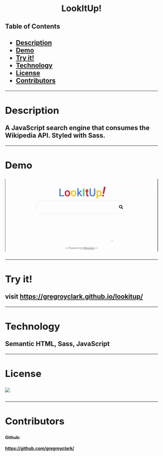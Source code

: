 <h1 align="center">LookItUp!</h1> 
  <h2>Table of Contents<h2>
  <ul>
    <li>
      <a href="#description">Description</a>
    </li>
    <li>
      <a href="#demo">Demo</a>
    </li>
    <li>
      <a href="#install">Try it!</a>
    </li> 
    <li>
      <a href="#tech">Technology</a>
    </li> 
    <li>
      <a href="#license">License</a>
    </li>
    <li>
      <a href="#contr">Contributors</a>
    </li>
  </ul>
  
  <hr>
  
  <div id="description"><h2>Description</h2></div>
  <p>A JavaScript search engine that consumes the Wikipedia API. Styled with Sass.</p>

  <hr>
  
  <div id="demo"><h2>Demo</h2></div>
  <p><img src="assets/look-it-up.gif"></p>
  
  <hr>
  <div id="install"><h2>Try it!</h2> </div>
  <p>visit <a href="https://gregroyclark.github.io/lookitup/" target="_blank">https://gregroyclark.github.io/lookitup/</a></p>
  
  <hr>
  
  <div id="tech"><h2>Technology</h2></div>           
  <p>Semantic HTML, Sass, JavaScript</p>
  
  <hr>
  
  <div id="license"><h2>License</h2></div>
  <p><img align="left" src="https://img.shields.io/badge/License-MIT-blue"></p><br>
  
  <hr>
  
  <div id="contr"><h2>Contributors</h2></div>
  <h4>Github:<h4><a href="https://github.com/gregroyclark/" target="_blank">
    https://github.com/gregroyclark/
  </a>